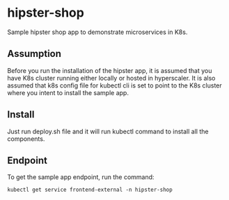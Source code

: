 # hipster-shop
Sample hipster shop app to demonstrate microservices in K8s.

## Assumption
Before you run the installation of the hipster app, it is assumed that you have K8s cluster running either locally or hosted in hyperscaler.
It is also assumed that k8s config file for kubectl cli is set to point to the K8s cluster where you intent to install the sample app.

## Install
Just run deploy.sh file and it will run kubectl command to install all the components.

## Endpoint
To get the sample app endpoint, run the command:

```kubectl get service frontend-external -n hipster-shop```

